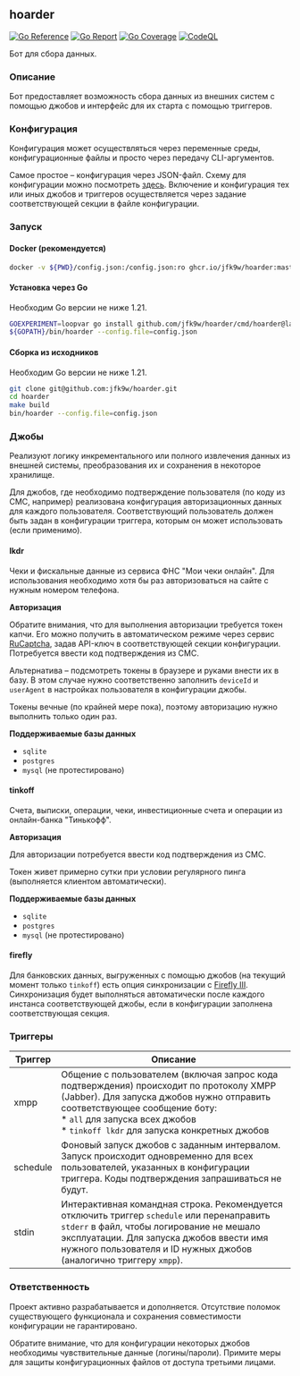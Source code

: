 ## hoarder

[![Go Reference](https://pkg.go.dev/badge/github.com/jfk9w/hoarder.svg)](https://pkg.go.dev/github.com/jfk9w/hoarder)
[![Go Report](https://goreportcard.com/badge/github.com/jfk9w/hoarder)](https://goreportcard.com/report/github.com/jfk9w/hoarder)
[![Go Coverage](https://github.com/jfk9w/hoarder/wiki/coverage.svg)](https://raw.githack.com/wiki/jfk9w/hoarder/coverage.html)
[![CodeQL](https://github.com/jfk9w/hoarder/workflows/CodeQL/badge.svg)](https://github.com/jfk9w/hoarder/actions?query=workflow%3ACodeQL)

Бот для сбора данных.

### Описание

Бот предоставляет возможность сбора данных из внешних систем с помощью джобов
и интерфейс для их старта с помощью триггеров.

### Конфигурация

Конфигурация может осуществляться через переменные среды, конфигурационные файлы и просто
через передачу CLI-аргументов.

Самое простое – конфигурация через JSON-файл. Схему для конфигурации можно посмотреть 
[здесь](https://github.com/jfk9w/hoarder/blob/master/config/schema.yaml). Включение и конфигурация
тех или иных джобов и триггеров осуществляется через задание соответствующей секции в файле
конфигурации.

### Запуск

#### Docker (рекомендуется)

```bash
docker -v ${PWD}/config.json:/config.json:ro ghcr.io/jfk9w/hoarder:master --config.file=/config.json
```

#### Установка через Go

Необходим Go версии не ниже 1.21.

```bash
GOEXPERIMENT=loopvar go install github.com/jfk9w/hoarder/cmd/hoarder@latest
${GOPATH}/bin/hoarder --config.file=config.json
```

#### Сборка из исходников

Необходим Go версии не ниже 1.21.

```bash
git clone git@github.com:jfk9w/hoarder.git
cd hoarder
make build
bin/hoarder --config.file=config.json
```

### Джобы

Реализуют логику инкрементального или полного извлечения данных из 
внешней системы, преобразования их и сохранения в некоторое хранилище.

Для джобов, где необходимо подтверждение пользователя (по коду из СМС, например)
реализована конфигурация авторизационных данных для каждого пользователя. Соответствующий
пользователь должен быть задан в конфигурации триггера, которым он может использовать
(если применимо).

#### lkdr

Чеки и фискальные данные из сервиса ФНС "Мои чеки онлайн". Для использования необходимо хотя бы
раз авторизоваться на сайте с нужным номером телефона.

**Авторизация**

Обратите внимания, что для выполнения авторизации требуется токен капчи. Его можно получить в автоматическом
режиме через сервис [RuCaptcha](https://rucaptcha.com), задав API-ключ в соответствующей секции конфигурации.
Потребуется ввести код подтверждения из СМС.

Альтернатива – подсмотреть токены в браузере и руками внести их в базу.
В этом случае нужно соответственно заполнить `deviceId` и `userAgent` в настройках пользователя в конфигурации джобы.

Токены вечные (по крайней мере пока), поэтому авторизацию нужно выполнить только один раз.

**Поддерживаемые базы данных**

* `sqlite`
* `postgres`
* `mysql` (не протестировано)

#### tinkoff

Счета, выписки, операции, чеки, инвестиционные счета и операции из онлайн-банка "Тинькофф".

**Авторизация**

Для авторизации потребуется ввести код подтверждения из СМС.

Токен живет примерно сутки при условии регулярного пинга (выполняется клиентом автоматически).

**Поддерживаемые базы данных**

* `sqlite`
* `postgres`
* `mysql` (не протестировано)

#### firefly

Для банковских данных, выгруженных с помощью джобов (на текущий момент только `tinkoff`) есть опция синхронизации
с [Firefly III](https://www.firefly-iii.org/). Синхронизация будет выполняться автоматически после каждого инстанса
соответствующей джобы, если в конфигурации заполнена соответствующая секция.


### Триггеры

| Триггер  | Описание                                                                                                                                                                                                                                                    |
|----------|-------------------------------------------------------------------------------------------------------------------------------------------------------------------------------------------------------------------------------------------------------------|
| xmpp     | Общение с пользователем (включая запрос кода подтверждения) происходит по протоколу XMPP (Jabber). Для запуска джобов нужно отправить соответствующее сообщение боту:<br>* `all` для запуска всех джобов<br>* `tinkoff lkdr` для запуска конкретных джобов  |
| schedule | Фоновый запуск джобов с заданным интервалом. Запуск происходит одновременно для всех пользователей, указанных в конфигурации триггера. Коды подтверждения запрашиваться не будут.                                                                           |
| stdin    | Интерактивная командная строка. Рекомендуется отключить триггер `schedule` или перенаправить `stderr` в файл, чтобы логирование не мешало эксплуатации. Для запуска джобов ввести имя нужного пользователя и ID нужных джобов (аналогично триггеру `xmpp`). |

### Ответственность

Проект активно разрабатывается и дополняется. Отсутствие поломок существующего функционала и сохранения совместимости конфигурации не гарантировано.

Обратите внимание, что для конфигурации некоторых джобов необходимы чувствительные данные (логины/пароли).
Примите меры для защиты конфигурационных файлов от доступа третьими лицами.
